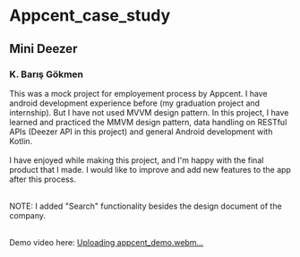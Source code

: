 # Appcent_case_study
## Mini Deezer
### K. Barış Gökmen

This was a mock project for employement process by Appcent. I have android development experience before (my graduation project and internship). But I have not used MVVM design pattern. In this project, I have learned and practiced the MMVM design pattern, data handling on RESTful APIs (Deezer API in this project) and general Android development with Kotlin. <br /><br />
I have enjoyed while making this project, and I'm happy with the final product that I made. I would like to improve and add
new features to the app after this process. <br /><br />

NOTE: I added "Search" functionality besides the design document of the company. <br /><br />

Demo video here:
[Uploading appcent_demo.webm…]()
